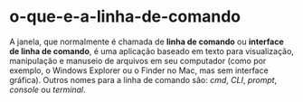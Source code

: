 # o-que-e-a-linha-de-comando

A janela, que normalmente é chamada de **linha de comando** ou **interface de linha de comando**, é uma aplicação baseado em texto para visualização, manipulação e manuseio de arquivos em seu computador \(como por exemplo, o Windows Explorer ou o Finder no Mac, mas sem interface gráfica\). Outros nomes para a linha de comando são: _cmd_, _CLI_, _prompt_, _console_ ou _terminal_.

